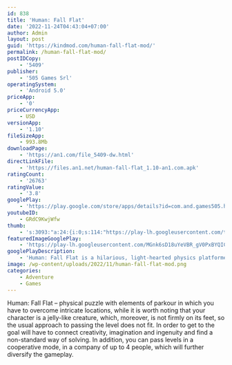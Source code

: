 ```yaml
---
id: 838
title: 'Human: Fall Flat'
date: '2022-11-24T04:43:04+07:00'
author: Admin
layout: post
guid: 'https://kindmod.com/human-fall-flat-mod/'
permalink: /human-fall-flat-mod/
postIDCopy:
    - '5409'
publisher:
    - '505 Games Srl'
operatingSystem:
    - 'Android 5.0'
priceApp:
    - '0'
priceCurrencyApp:
    - USD
versionApp:
    - '1.10'
fileSizeApp:
    - 993.8Mb
downloadPage:
    - 'https://an1.com/file_5409-dw.html'
directLinkFile:
    - 'https://files.an1.net/human-fall-flat_1.10-an1.com.apk'
ratingCount:
    - '26763'
ratingValue:
    - '3.8'
googlePlay:
    - 'https://play.google.com/store/apps/details?id=com.and.games505.humanfallflat'
youtubeID:
    - GRdC9KwjWfw
thumb:
    - 's:3093:"a:24:{i:0;s:114:"https://play-lh.googleusercontent.com/tx3vB1eyF7diNRKPApUoCIa6NnDCMNJ9W9CR-IqMkPm0nvdyv-npMSZfuZ1O8Z3Gng=w526-h296";i:1;s:115:"https://play-lh.googleusercontent.com/zP3NYYfSS09L_OcbN0etuIzGStgb6WFWfESbYae1LVNDP6o0PnXr3RUcNEBWAOktYYo=w526-h296";i:2;s:114:"https://play-lh.googleusercontent.com/zEtAm1MRS4gbdaQDig7w5F5wfbW81aQJQWJ7v_Egkn3jMbpp2MVzXVwf3ZPntCvZLA=w526-h296";i:3;s:116:"https://play-lh.googleusercontent.com/5rIW4LJvqmmaNKqpQl8bEwNnFbld8jR2ZkUQBVFbeCDAyVmWECQgMqYv5grrG7xvYzKZ=w526-h296";i:4;s:115:"https://play-lh.googleusercontent.com/B9eMaHKdHqAgBRB9EzhmoNSIbUNhcJW3nYgBumhBLEOX2y7tFLgfxPUR1k_xEHWB--4=w526-h296";i:5;s:115:"https://play-lh.googleusercontent.com/_tCr7gbUgaf6ikcCoIdl7li0CJoeXpTKnWqtYF4Ieugw4o5kOzCUDgNcjzOCxcKBB2o=w526-h296";i:6;s:115:"https://play-lh.googleusercontent.com/2ZLvQYb5OWu5cTIfDCtuQxk4BJKNgm4yUZpZ9HZ16WuLYpZ5Ei57NJeCyXQYEJPsn6U=w526-h296";i:7;s:114:"https://play-lh.googleusercontent.com/Tn446nrvRTqD8G7_nx18-jhGS-qFsqdJFNuxWwVZaNzcnpS69gtLg8BK51GByNLIKQ=w526-h296";i:8;s:114:"https://play-lh.googleusercontent.com/x-a_23uOpNIzyHZHEFmB6BuYEn_8WGXVu1oNAmfp8D49gRt5rCMKmhg7W6R9bG0k7g=w526-h296";i:9;s:115:"https://play-lh.googleusercontent.com/Y5II0l5Fy5IlFHIlkNjzSpSH9IHQidFAXv6nagdGRVkyiOU-c_ZApu4PNsukXgEMKi0=w526-h296";i:10;s:115:"https://play-lh.googleusercontent.com/Cd9_ZTkXKXgjMmxeq6uwC5jcZH6I_kUOzdoHG2dqMknXKtoff_dhM_Jb52gTzCN2cmk=w526-h296";i:11;s:115:"https://play-lh.googleusercontent.com/pGpwqE1yuLCDvIE7imrBUhIelRYAFZZd533TmLPYw9IGuBjp9WunAa_IQZRqzz3CMeI=w526-h296";i:12;s:114:"https://play-lh.googleusercontent.com/xaM_FR1AxKPuq6kIGG-Z-Yf6DtYNbm8ej2d3U9KyWTd1Lt8Psn7d_26aP0nsXz1lkA=w526-h296";i:13;s:116:"https://play-lh.googleusercontent.com/7UHsMeifZ3R_HP4TppuEpGgBhAAOvxXYB0SJ8I1Wcu8Mr6W_bMDvL5LkRPqHkUQBaPpF=w526-h296";i:14;s:116:"https://play-lh.googleusercontent.com/gIoLUWSf7UQE93ttWBnFNRn5yIEoNYGjNHpVv4i48d6811sB8QcykR6qyvTZGY-W6yOg=w526-h296";i:15;s:116:"https://play-lh.googleusercontent.com/3n8mO1exhYQgbyf_xNbS4sx_KMGvETkwtieaTVRVHjGOpsrVOnopVqnSyfU6uzLk_7h7=w526-h296";i:16;s:114:"https://play-lh.googleusercontent.com/aIjgN6D4q76dcIVjBFnK0tCP6A_nQ8Rqv1XFUWTgy5xjmx8x4GSF8aj8V7FxvlKIng=w526-h296";i:17;s:115:"https://play-lh.googleusercontent.com/WmXDMZcnb9WTz3vOYYNO1ndn8se9_jwZQNANnDG9YlPQbaWNBpn2JWwu7jVFraGfPJ0=w526-h296";i:18;s:116:"https://play-lh.googleusercontent.com/QZgqVir0a6HfAE6gXekHfuIjQ4Ht-wlf5pGcRj2KJQ_0SKhBNVpfq0AvaHJcHoP5yw0e=w526-h296";i:19;s:114:"https://play-lh.googleusercontent.com/sdxzldvK9fAOcrFbowlxwrnIr9_7mKmN2kYZN3nzYWNtzam5TwNrkhCtGUzwRrusUQ=w526-h296";i:20;s:115:"https://play-lh.googleusercontent.com/8d07ahc9c_0UdXFDMnxxLq5zESuabN7N9pU2rJcGd2MzmSjRce7WA2vPTFsDiioE4_k=w526-h296";i:21;s:115:"https://play-lh.googleusercontent.com/kziNJRu536Ufa5bKq0Lz07zH1aNmY_S-QhKpBvmx2nENrWPefBj1gngNpPqOj56n6ps=w526-h296";i:22;s:116:"https://play-lh.googleusercontent.com/ita2ZPl1WV_YsincKgtOLMStbbhuxZj7wSyKC1NpAQDuWPTJzAk4o3sZ8ouc-Fk4uwy1=w526-h296";i:23;s:116:"https://play-lh.googleusercontent.com/cTMMiJMNDSB34wTA-YCd15q34RM3CZhi9Mtcc_ViIYQLEZnyTmmsitMEJ-RWFzEwrFr1=w526-h296";}";'
featuredImageGooglePlay:
    - 'https://play-lh.googleusercontent.com/MGnk6sD18uYeVBR_gV0PxBYQIC0xN9aeC2UpDCQsEz1XYz9z90l8uentYIl5pb0ZSA'
googlePlayDescription:
    - 'Human: Fall Flat is a hilarious, light-hearted physics platformer set in floating dreamscapes that can be played solo or with up to 4 players. Free new levels keep its vibrant community rewarded. Each dream level provides a new environment to navigate, from mansions, castles and Aztec adventures to snowy mountains, eerie nightscapes and industrial locations. Multiple routes through each level, and perfectly playful puzzles ensure exploration and ingenuity are rewarded.. MORE HUMANS, MORE MAYHEM - Need a hand getting that boulder on to a catapult, or need someone to break that wall? Online multiplayer for up to 4 players transforms the way Human: Fall Flat is played.. MIND BENDING PUZZLES - Explore open-ended levels full of challenging puzzles and hilarious distractions. Try new paths and discover all the secrets!'
image: /wp-content/uploads/2022/11/human-fall-flat-mod.png
categories:
    - Adventure
    - Games
---
```


Human: Fall Flat – physical puzzle with elements of parkour in which you have to overcome intricate locations, while it is worth noting that your character is a jelly-like creature, which, moreover, is not firmly on its feet, so the usual approach to passing the level does not fit. In order to get to the goal will have to connect creativity, imagination and ingenuity and find a non-standard way of solving. In addition, you can pass levels in a cooperative mode, in a company of up to 4 people, which will further diversify the gameplay.